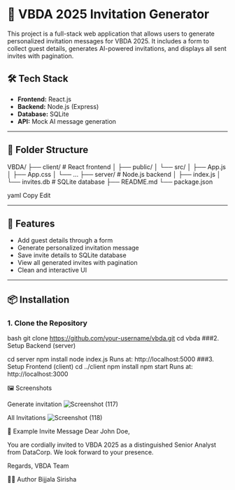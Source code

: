 # 🎉 VBDA 2025 Invitation Generator

This project is a full-stack web application that allows users to generate personalized invitation messages for VBDA 2025. It includes a form to collect guest details, generates AI-powered invitations, and displays all sent invites with pagination.

## 🛠️ Tech Stack

- **Frontend:** React.js
- **Backend:** Node.js (Express)
- **Database:** SQLite
- **API:** Mock AI message generation 

---

## 📁 Folder Structure

VBDA/
├── client/ # React frontend
│ ├── public/
│ └── src/
│ ├── App.js
│ ├── App.css
│ └── ...
├── server/ # Node.js backend
│ ├── index.js
│ └── invites.db # SQLite database
├── README.md
└── package.json

yaml
Copy
Edit

---

## 🚀 Features

- Add guest details through a form
- Generate personalized invitation message
- Save invite details to SQLite database
- View all generated invites with pagination
- Clean and interactive UI

---

## 📦 Installation

### 1. Clone the Repository

bash
git clone https://github.com/your-username/vbda.git
cd vbda
###2. Setup Backend (server)

cd server
npm install
node index.js
Runs at: http://localhost:5000
###3. Setup Frontend (client)
cd ../client
npm install
npm start
Runs at: http://localhost:3000


🖼️ Screenshots

Generate invitation
![Screenshot (117)](https://github.com/user-attachments/assets/48a43a6c-9f21-4bd0-b026-b09bacc543ff)

All Invitations
![Screenshot (118)](https://github.com/user-attachments/assets/1934d544-0807-4426-abb7-362ce86befcb)




📌 Example Invite Message
Dear John Doe,

You are cordially invited to VBDA 2025 as a distinguished Senior Analyst from DataCorp.
We look forward to your presence.

Regards,
VBDA Team



👨‍💻 Author
Bijjala Sirisha
